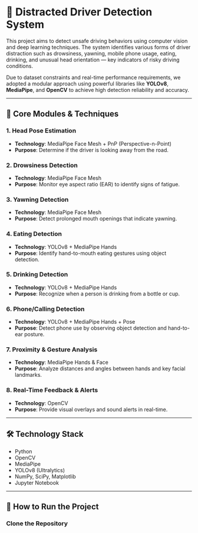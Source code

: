 # 🚗 Distracted Driver Detection System

This project aims to detect unsafe driving behaviors using computer vision and deep learning techniques. The system identifies various forms of driver distraction such as drowsiness, yawning, mobile phone usage, eating, drinking, and unusual head orientation — key indicators of risky driving conditions.

Due to dataset constraints and real-time performance requirements, we adopted a modular approach using powerful libraries like **YOLOv8**, **MediaPipe**, and **OpenCV** to achieve high detection reliability and accuracy.

---

## 🧠 Core Modules & Techniques

### 1. Head Pose Estimation  
- **Technology**: MediaPipe Face Mesh + PnP (Perspective-n-Point)  
- **Purpose**: Determine if the driver is looking away from the road.

### 2. Drowsiness Detection  
- **Technology**: MediaPipe Face Mesh  
- **Purpose**: Monitor eye aspect ratio (EAR) to identify signs of fatigue.

### 3. Yawning Detection  
- **Technology**: MediaPipe Face Mesh  
- **Purpose**: Detect prolonged mouth openings that indicate yawning.

### 4. Eating Detection  
- **Technology**: YOLOv8 + MediaPipe Hands  
- **Purpose**: Identify hand-to-mouth eating gestures using object detection.

### 5. Drinking Detection  
- **Technology**: YOLOv8 + MediaPipe Hands  
- **Purpose**: Recognize when a person is drinking from a bottle or cup.

### 6. Phone/Calling Detection  
- **Technology**: YOLOv8 + MediaPipe Hands + Pose  
- **Purpose**: Detect phone use by observing object detection and hand-to-ear posture.

### 7. Proximity & Gesture Analysis  
- **Technology**: MediaPipe Hands & Face  
- **Purpose**: Analyze distances and angles between hands and key facial landmarks.

### 8. Real-Time Feedback & Alerts  
- **Technology**: OpenCV  
- **Purpose**: Provide visual overlays and sound alerts in real-time.

---

## 🛠 Technology Stack

- Python  
- OpenCV  
- MediaPipe  
- YOLOv8 (Ultralytics)  
- NumPy, SciPy, Matplotlib  
- Jupyter Notebook

---

## 🚀 How to Run the Project

###  Clone the Repository



